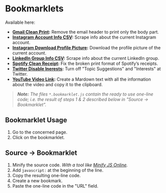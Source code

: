 # Bookmarklets

Available here:

* **[Gmail Clean Print](gmail-clean-print.js):** Remove the email header to print only the body part.
* **[Instagram Account Info CSV](instagram-account-info-csv.js):** Scrape info about the current Instagram account.
* **[Instagram Download Profile Picture](instagram-download-profile-picture.js):** Download the profile picture of the current account.
* **[LinkedIn Group Info CSV](linkedin-group-info-csv.js):** Scrape info about the current LinkedIn group.
* **[Spotify Clean Receipt](spotify-clean-receipt.js):** Fix the broken print format of Spotify’s receipts.
* **[Twitter Disable Inerests](twitter-disable-interests.js):** Turn off "Topic Suggestions" and "Interests" at Twitter.
* **[YouTube Video Link](youtube-video-link.js):** Create a Mardown text with all the information about the video and copy it to the clipboard.

> _**Note:** The files `*.bookmarklet.js` contain the ready to use one-line code;
> i.e. the result of steps 1 & 2 described below in "Source → Bookmarklet"._


## Bookmarklet Usage

1. Go to the concerned page.
2. Click on the bookmarklet.


## Source → Bookmarklet

1. Minify the source code. _With a tool like [Minify JS Online](https://minify-js.com/)._
2. Add `javascript:` at the beginning of the line.
3. Copy the resulting one-line code.
4. Create a new bookmark.
5. Paste the one-line code in the "URL" field.
